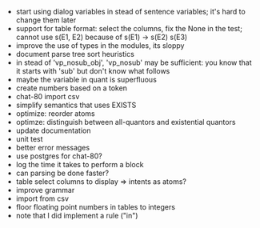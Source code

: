 * start using dialog variables in stead of sentence variables; it's hard to change them later
* support for table format: select the columns, fix the None in the test; cannot use s(E1, E2) because of s(E1) -> s(E2) s(E3)
* improve the use of types in the modules, its sloppy
* document parse tree sort heuristics
* in stead of 'vp_nosub_obj', 'vp_nosub' may be sufficient: you know that it starts with 'sub' but don't know what follows
* maybe the variable in quant is superfluous
* create numbers based on a token
* chat-80 import csv
* simplify semantics that uses EXISTS
* optimize: reorder atoms
* optimze: distinguish between all-quantors and existential quantors
* update documentation
* unit test
* better error messages
* use postgres for chat-80?
* log the time it takes to perform a block
* can parsing be done faster?
* table select columns to display => intents as atoms?
* improve grammar
* import from csv
* floor floating point numbers in tables to integers
* note that I did implement a rule ("in")
